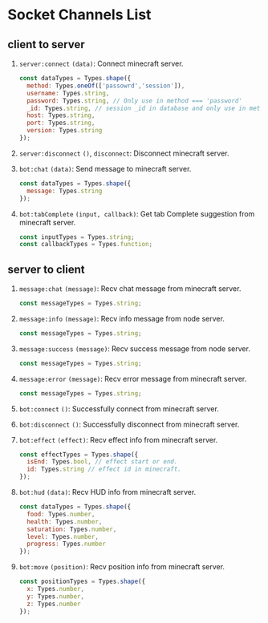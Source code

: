 # Socket Channels List

## client to server

1. `server:connect` `(data)`: Connect minecraft server.
    ```js
    const dataTypes = Types.shape({
      method: Types.oneOf(['passowrd','session']),
      username: Types.string,
      password: Types.string, // Only use in method === 'password'
      _id: Types.string, // session _id in database and only use in method === 'session' 
      host: Types.string,
      port: Types.string,
      version: Types.string
    });
    ```

2. `server:disconnect` `()`, `disconnect`: Disconnect minecraft server.
3. `bot:chat` `(data)`: Send message to minecraft server.
    ```js
    const dataTypes = Types.shape({
      message: Types.string
    });
    ```

4. `bot:tabComplete` `(input, callback)`: Get tab Complete suggestion from minecraft server.
    ```js
    const inputTypes = Types.string;
    const callbackTypes = Types.function;
    ```

## server to client

1. `message:chat` `(message)`: Recv chat message from minecraft server.
    ```js
    const messageTypes = Types.string;
    ```

2. `message:info` `(message)`: Recv info message from node server.
    ```js
    const messageTypes = Types.string;
    ```

3. `message:success` `(message)`: Recv success message from node server.
    ```js
    const messageTypes = Types.string;
    ```

4. `message:error` `(message)`: Recv error message from minecraft server.
    ```js
    const messageTypes = Types.string;
    ```

5. `bot:connect` `()`: Successfully connect from minecraft server.
6. `bot:disconnect` `()`: Successfully disconnect from minecraft server.
7. `bot:effect` `(effect)`: Recv effect info from minecraft server.
    ```js
    const effectTypes = Types.shape({
      isEnd: Types.bool, // effect start or end.
      id: Types.string // effect id in minecraft.
    });
    ```

8. `bot:hud` `(data)`: Recv HUD info from minecraft server.
    ```js
    const dataTypes = Types.shape({
      food: Types.number,
      health: Types.number,
      saturation: Types.number,
      level: Types.number,
      progress: Types.number
    });
    ```

9. `bot:move` `(position)`: Recv position info from minecraft server.
    ```js
    const positionTypes = Types.shape({
      x: Types.number,
      y: Types.number,
      z: Types.number
    });
    ```
